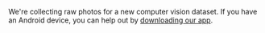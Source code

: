 We're collecting raw photos for a new computer vision dataset.
If you have an Android device, you can help out by [downloading our app][rawdata].

[rawdata]: /rawdata.html

